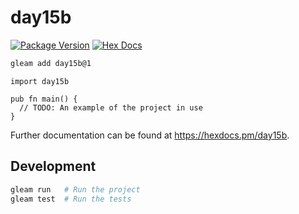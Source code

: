 # day15b

[![Package Version](https://img.shields.io/hexpm/v/day15b)](https://hex.pm/packages/day15b)
[![Hex Docs](https://img.shields.io/badge/hex-docs-ffaff3)](https://hexdocs.pm/day15b/)

```sh
gleam add day15b@1
```
```gleam
import day15b

pub fn main() {
  // TODO: An example of the project in use
}
```

Further documentation can be found at <https://hexdocs.pm/day15b>.

## Development

```sh
gleam run   # Run the project
gleam test  # Run the tests
```
